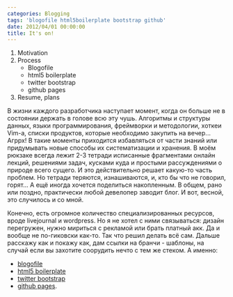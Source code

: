 ```yaml
---
categories: Blogging
tags: 'blogofile html5boilerplate bootstrap github'
date: 2012/04/01 00:00:00
title: It's on!
---
```

1.  Motivation
2.  Process
    *   Blogofile
    *   html5 boilerplate
    *   twitter bootstrap
    *   github pages
3.  Resume, plans

В жизни каждого разработчика наступает момент, когда он больше не в состоянии держать в голове всю эту чушь. Алгоритмы и структуры данных, языки программирования, фреймворки и методологии, хоткеи Vim-а, списки продуктов, которые необходимо закупить на вечер... Агррх! В такие моменты приходится избавляться от части знаний или придумывать новые способы их систематизации и хранения. В моём рюкзаке всегда лежит 2-3 тетради исписанные фрагментами онлайн лекций, решениями задач, кусками куда и простыми рассуждениями о природе всего сущего. И это действительно решает какую-то часть проблем. Но тетради теряются, изнашиваются, и, кто бы что не говорил, горят... А ещё иногда хочется поделиться накопленным. В общем, рано или поздно, практически любой девелопер заводит блог. И вот, весной, это случилось и со мной.

Конечно, есть огромное количество специализированных ресурсов, вроде livejournal и wordpress. Но я не хотел с ними связываться: дизайн перегружен, нужно мириться с рекламой или брать платный акк. Да и вообще не по-гиковски как-то. Так что решил делать всё сам. Дальше расскажу как и покажу как, дам ссылки на бранчи - шаблоны, на случай если вы захотите соорудить нечто с тем же стеком. А именно:

*   [blogofile]()
*   [html5 boilerplate]()
*   [twitter bootstrap]()
*   [github pages]().
